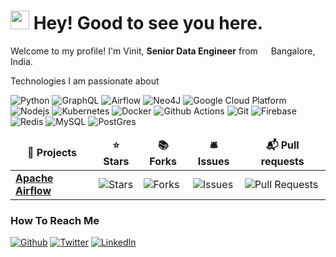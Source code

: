 <h1><img src="https://emojis.slackmojis.com/emojis/images/1531849430/4246/blob-sunglasses.gif?1531849430" width="30"/> Hey! Good to see you here.</h1>

Welcome to my profile! 
I'm Vinit, <b>Senior Data Engineer</b> from <img src="https://cdn-icons-png.flaticon.com/512/299/299702.png" width="13"/> Bangalore, India.

Technologies I am passionate about
<p>
<img alt="Python" src="https://img.shields.io/badge/-Python3.7-46a2f1?style=flat-square&logo=python&logoColor=white" />
<img alt="GraphQL" src="https://img.shields.io/badge/-GraphQL-E10098?style=flat-square&logo=graphql&logoColor=white" />
<img alt="Airflow" src="https://img.shields.io/badge/Apache%20Airflow-017CEE?style=flat-square&logo=Apache%20Airflow&logoColor=white" />
<img alt="Neo4J" src="https://img.shields.io/badge/Neo4j-008CC1?style=flat-square&logo=neo4j&logoColor=white" />
<img alt="Google Cloud Platform" src="https://img.shields.io/badge/-Google_Cloud_Platform-1a73e8?style=flat-square&logo=google-cloud&logoColor=white" />
<img alt="Nodejs" src="https://img.shields.io/badge/-Nodejs-43853d?style=flat-square&logo=Node.js&logoColor=white" />
<img alt="Kubernetes" src="https://img.shields.io/badge/-Kubernetes-46a2f1?style=flat-square&logo=kubernetes&logoColor=white" />
<img alt="Docker" src="https://img.shields.io/badge/-Docker-46a2f1?style=flat-square&logo=docker&logoColor=white" />
<img alt="Github Actions" src="https://img.shields.io/badge/-Github_Actions-2088FF?style=flat-square&logo=github-actions&logoColor=white" />
<img alt="Git" src="https://img.shields.io/badge/-Git-F05032?style=flat-square&logo=git&logoColor=white" />
<img alt="Firebase" src="https://img.shields.io/badge/Firebase-039BE5?style=flat-square&logo=Firebase&logoColor=white" />
<img alt="Redis" src="https://img.shields.io/badge/Redis-%23DD0031.svg?style=flat-square&logo=redis&logoColor=white" />
<img alt="MySQL" src="https://img.shields.io/badge/MySQL-%2300f.svg?style=flat-square&logo=mysql&logoColor=white" />
<img alt="PostGres" src="https://img.shields.io/badge/PostGres-%23316192.svg?style=flat-square&logo=postgresql&logoColor=white" />
</p>

<table>
  <thead align="center">
    <tr border: none;>
      <td><b>🎁 Projects</b></td>
      <td><b>⭐ Stars</b></td>
      <td><b>📚 Forks</b></td>
      <td><b>🛎 Issues</b></td>
      <td><b>📬 Pull requests</b></td>
    </tr>
  </thead>
  <tbody>
    <tr>
      <td><a href="https://github.com/apache/airflow"><b>Apache Airflow</b></a></td>
      <td><img alt="Stars" src="https://img.shields.io/github/stars/apache/airflow?style=flat-square&labelColor=343b4"/></td>
      <td><img alt="Forks" src="https://img.shields.io/github/forks/apache/airflow?style=flat-square&labelColor=343b41"/></td>
      <td><img alt="Issues" src="https://img.shields.io/github/issues/apache/airflow?style=flat-square&labelColor=343b41"/></td>
      <td><img alt="Pull Requests" src="https://img.shields.io/github/issues-pr/apache/airflow?style=flat-square&labelColor=343b41"/></td>
    </tr>
  </tbody>
</table>

<h3>How To Reach Me</h3>
<p><a href="https://github.com/vinitpayal" target="_blank"><img alt="Github" src="https://img.shields.io/badge/GitHub-%2312100E.svg?&style=for-the-badge&logo=Github&logoColor=white" /></a> <a href="https://twitter.com/vinitpayal" target="_blank"><img alt="Twitter" src="https://img.shields.io/badge/twitter-%231DA1F2.svg?&style=for-the-badge&logo=twitter&logoColor=white" /></a> <a href="https://www.linkedin.com/in/vinitpayal" target="_blank"><img alt="LinkedIn" src="https://img.shields.io/badge/linkedin-%230077B5.svg?&style=for-the-badge&logo=linkedin&logoColor=white" /></a>
</p>

<!--
**vinitpayal/vinitpayal** is a ✨ _special_ ✨ repository because its `README.md` (this file) appears on your GitHub profile.

Here are some ideas to get you started:

- 🔭 I’m currently working on ...
- 🌱 I’m currently learning ...
- 👯 I’m looking to collaborate on ...
- 🤔 I’m looking for help with ...
- 💬 Ask me about ...
- 📫 How to reach me: ...
- 😄 Pronouns: ...
- ⚡ Fun fact: ...
-->
